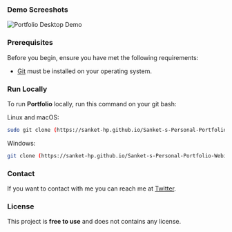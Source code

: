 
### Demo Screeshots

![Portfolio Desktop Demo](./readme-images/desktop.png "Desktop Demo")

### Prerequisites

Before you begin, ensure you have met the following requirements:

* [Git](https://git-scm.com/downloads "Download Git") must be installed on your operating system.

### Run Locally

To run **Portfolio** locally, run this command on your git bash:

Linux and macOS:

```bash
sudo git clone (https://sanket-hp.github.io/Sanket-s-Personal-Portfolio-Webiste-2024/)
```

Windows:

```bash
git clone (https://sanket-hp.github.io/Sanket-s-Personal-Portfolio-Webiste-2024/)
```

### Contact

If you want to contact with me you can reach me at [Twitter](https://www.twitter.com/codewithsadee).

### License

This project is **free to use** and does not contains any license.
